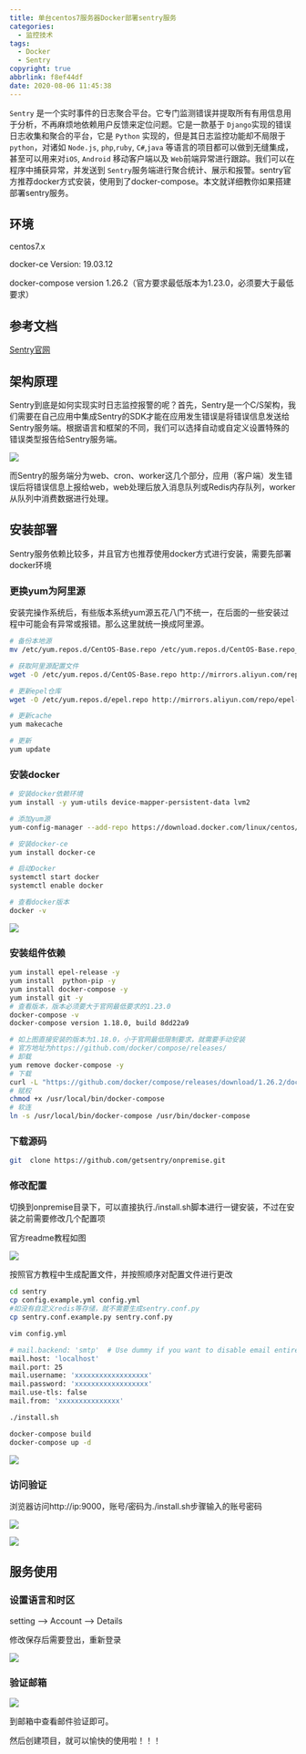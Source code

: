 ```yaml
---
title: 单台centos7服务器Docker部署sentry服务
categories:
  - 监控技术
tags:
  - Docker
  - Sentry
copyright: true
abbrlink: f8ef44df
date: 2020-08-06 11:45:38
---
```


`Sentry` 是一个实时事件的日志聚合平台。它专门监测错误并提取所有有用信息用于分析，不再麻烦地依赖用户反馈来定位问题。它是一款基于 `Django`实现的错误日志收集和聚合的平台，它是 `Python` 实现的，但是其日志监控功能却不局限于`python`，对诸如 `Node.js`, `php`,`ruby`, `C#`,`java` 等语言的项目都可以做到无缝集成，甚至可以用来对`iOS`, `Android` 移动客户端以及 `Web`前端异常进行跟踪。我们可以在程序中捕获异常，并发送到 `Sentry`服务端进行聚合统计、展示和报警。sentry官方推荐docker方式安装，使用到了docker-compose。本文就详细教你如果搭建部署sentry服务。




<!--more-->

## 环境

centos7.x

docker-ce  Version: 19.03.12

docker-compose  version 1.26.2（官方要求最低版本为1.23.0，必须要大于最低要求） 



## 参考文档

[Sentry官网](https://github.com/getsentry/onpremise)



## 架构原理

Sentry到底是如何实现实时日志监控报警的呢？首先，Sentry是一个C/S架构，我们需要在自己应用中集成Sentry的SDK才能在应用发生错误是将错误信息发送给Sentry服务端。根据语言和框架的不同，我们可以选择自动或自定义设置特殊的错误类型报告给Sentry服务端。

![](1.png)

而Sentry的服务端分为web、cron、worker这几个部分，应用（客户端）发生错误后将错误信息上报给web，web处理后放入消息队列或Redis内存队列，worker从队列中消费数据进行处理。



## 安装部署

Sentry服务依赖比较多，并且官方也推荐使用docker方式进行安装，需要先部署docker环境

### 更换yum为阿里源

安装完操作系统后，有些版本系统yum源五花八门不统一，在后面的一些安装过程中可能会有异常或报错。那么这里就统一换成阿里源。

```bash
# 备份本地源
mv /etc/yum.repos.d/CentOS-Base.repo /etc/yum.repos.d/CentOS-Base.repo_bak

# 获取阿里源配置文件
wget -O /etc/yum.repos.d/CentOS-Base.repo http://mirrors.aliyun.com/repo/Centos-7.repo

# 更新epel仓库
wget -O /etc/yum.repos.d/epel.repo http://mirrors.aliyun.com/repo/epel-7.repo

# 更新cache
yum makecache

# 更新
yum update
```



### 安装docker

```bash
# 安装docker依赖环境
yum install -y yum-utils device-mapper-persistent-data lvm2

# 添加yum源
yum-config-manager --add-repo https://download.docker.com/linux/centos/docker-ce.repo

# 安装docker-ce
yum install docker-ce

# 启动Docker
systemctl start docker
systemctl enable docker

# 查看docker版本
docker -v
```

![](2.png)

### 安装组件依赖

```bash
yum install epel-release -y
yum install  python-pip -y
yum install docker-compose -y
yum install git -y
# 查看版本，版本必须要大于官网最低要求的1.23.0
docker-compose -v
docker-compose version 1.18.0, build 8dd22a9

# 如上图直接安装的版本为1.18.0，小于官网最低限制要求，就需要手动安装
# 官方地址为https://github.com/docker/compose/releases/
# 卸载
yum remove docker-compose -y
# 下载
curl -L "https://github.com/docker/compose/releases/download/1.26.2/docker-compose-$(uname -s)-$(uname -m)" -o /usr/local/bin/docker-compose
# 赋权
chmod +x /usr/local/bin/docker-compose
# 软连
ln -s /usr/local/bin/docker-compose /usr/bin/docker-compose
```



### 下载源码

```bash
git  clone https://github.com/getsentry/onpremise.git
```



### 修改配置

切换到onpremise目录下，可以直接执行./install.sh脚本进行一键安装，不过在安装之前需要修改几个配置项

官方readme教程如图

![](3.png)

按照官方教程中生成配置文件，并按照顺序对配置文件进行更改

```bash
cd sentry
cp config.example.yml config.yml
#如没有自定义redis等存储，就不需要生成sentry.conf.py
cp sentry.conf.example.py sentry.conf.py

vim config.yml

# mail.backend: 'smtp'  # Use dummy if you want to disable email entirely
mail.host: 'localhost'
mail.port: 25
mail.username: 'xxxxxxxxxxxxxxxxxx'
mail.password: 'xxxxxxxxxxxxxxxxxx'
mail.use-tls: false
mail.from: 'xxxxxxxxxxxxxxx'

./install.sh

docker-compose build
docker-compose up -d
```

![](4.png)

### 访问验证

浏览器访问http://ip:9000，账号/密码为./install.sh步骤输入的账号密码

![](5.png)

![](6.png)

## 服务使用

### 设置语言和时区

setting -->  Account  --> Details

修改保存后需要登出，重新登录

![](7.png)

### 验证邮箱

![](8.png)

到邮箱中查看邮件验证即可。

然后创建项目，就可以愉快的使用啦！！！




